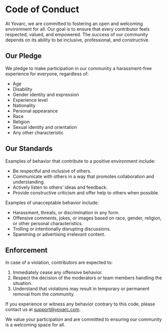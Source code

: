 # Code of Conduct

At Yovarc, we are committed to fostering an open and welcoming environment for all. Our goal is to ensure that every contributor feels respected, valued, and empowered. The success of our community depends on its ability to be inclusive, professional, and constructive.

## Our Pledge

We pledge to make participation in our community a harassment-free experience for everyone, regardless of:

- Age
- Disability
- Gender identity and expression
- Experience level
- Nationality
- Personal appearance
- Race
- Religion
- Sexual identity and orientation
- Any other characteristic

## Our Standards

Examples of behavior that contribute to a positive environment include:

- Be respectful and inclusive of others.
- Communicate with others in a way that promotes collaboration and understanding.
- Actively listen to others’ ideas and feedback.
- Provide constructive criticism and offer help to others when possible.

Examples of unacceptable behavior include:

- Harassment, threats, or discrimination in any form.
- Offensive comments, jokes, or images based on race, gender, religion, or other personal characteristics.
- Trolling or intentionally disrupting discussions.
- Spamming or advertising irrelevant content.

## Enforcement

In case of a violation, contributors are expected to:

1. Immediately cease any offensive behavior.
2. Respect the decision of the moderators or team members handling the situation.
3. Understand that violations may result in temporary or permanent removal from the community.

If you experience or witness any behavior contrary to this code, please contact us at [support@yovarc.com](mailto:support@yovarc.com).

We value your participation and are committed to ensuring our community is a welcoming space for all.
